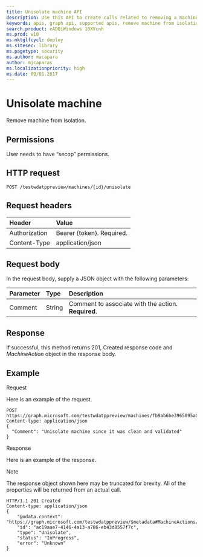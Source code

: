 ```yaml
---
title: Unisolate machine API
description: Use this API to create calls related to removing a machine from isolation.
keywords: apis, graph api, supported apis, remove machine from isolation
search.product: eADQiWindows 10XVcnh
ms.prod: w10
ms.mktglfcycl: deploy
ms.sitesec: library
ms.pagetype: security
ms.author: macapara
author: mjcaparas
ms.localizationpriority: high
ms.date: 09/01.2017
---
```


# Unisolate machine
Remove machine from isolation.

## Permissions
User needs to have “secop” permissions.

## HTTP request
```
POST /testwdatppreview/machines/{id}/unisolate
```

## Request headers

Header | Value 
:---|:---
Authorization | Bearer {token}. Required.
Content-Type	| application/json

## Request body
In the request body, supply a JSON object with the following parameters:

Parameter |	Type	| Description
:---|:---|:---
Comment |	String |	Comment to associate with the action. **Required**.

## Response
If successful, this method returns 201, Created response code and _MachineAction_ object in the response body.


## Example

Request

Here is an example of the request.

```
POST https://graph.microsoft.com/testwdatppreview/machines/fb9ab6be3965095a09c057be7c90f0a2/unisolate 
Content-type: application/json
{
  "Comment": "Unisolate machine since it was clean and validated"
}

```
Response

Here is an example of the response.

>[!NOTE]
>The response object shown here may be truncated for brevity. All of the properties will be returned from an actual call.

```
HTTP/1.1 201 Created
Content-type: application/json
{
    "@odata.context": "https://graph.microsoft.com/testwdatppreview/$metadata#MachineActions/$entity",
    "id": "ac19aae7-4146-4a13-a786-eb43d8557f7c",
    "type": "Unisolate",
    "status": "InProgress",
    "error": "Unknown"
}

```

